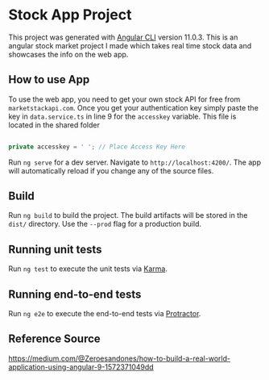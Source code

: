 # Stock App Project

This project was generated with [Angular CLI](https://github.com/angular/angular-cli) version 11.0.3.
This is an angular stock market project I made which takes real time stock data and showcases the info on the web app.

## How to use App 

To use the web app, you need to get your own stock API for free from `marketstackapi.com`. Once you get your authentication key simply paste the key in `data.service.ts` in line 9 for the `accesskey` variable. This file is located in the shared folder 

```TypeScript 

private accesskey = ' '; // Place Access Key Here

```
Run `ng serve` for a dev server. Navigate to `http://localhost:4200/`. The app will automatically reload if you change any of the source files.

## Build

Run `ng build` to build the project. The build artifacts will be stored in the `dist/` directory. Use the `--prod` flag for a production build.

## Running unit tests

Run `ng test` to execute the unit tests via [Karma](https://karma-runner.github.io).

## Running end-to-end tests

Run `ng e2e` to execute the end-to-end tests via [Protractor](http://www.protractortest.org/).


## Reference Source

https://medium.com/@Zeroesandones/how-to-build-a-real-world-application-using-angular-9-1572371049dd

